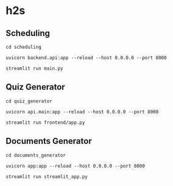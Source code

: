 # h2s

## Scheduling

```
cd scheduling
```

```
uvicorn backend.api:app --reload --host 0.0.0.0 --port 8000
```

```
streamlit run main.py
```


## Quiz Generator

```
cd quiz_generator
```

```
uvicorn api.main:app --reload --host 0.0.0.0 --port 8000
```

```
streamlit run frontend/app.py
```

## Documents Generator

```
cd documents_generator
```

```
uvicorn app:app --reload --host 0.0.0.0 --port 8000
```

```
streamlit run streamlit_app.py
```